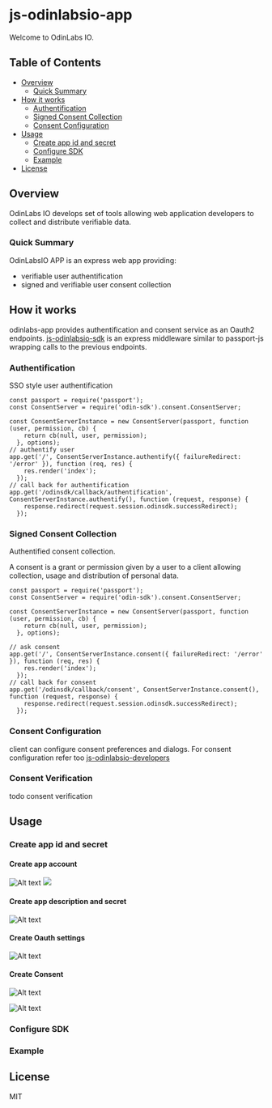 # js-odinlabsio-app

Welcome to OdinLabs IO.

## Table of Contents

- [Overview](#overview)
  - [Quick Summary](#quick-summary)
- [How it works](#how-it-works)
  - [Authentification](#authentification)
  - [Signed Consent Collection](#signed-consent-collection)
  - [Consent Configuration](#consent-configuration)
- [Usage](#usage)
  - [Create app id and secret](#create-app-id-and-secret)
  - [Configure SDK](#configure-sdk)
  - [Example](#example)
- [License](#license)

## Overview

OdinLabs IO develops set of tools allowing web application developers to collect and distribute verifiable data.

### Quick Summary

OdinLabsIO APP is an express web app providing:
- verifiable user authentification
- signed and verifiable user consent collection

## How it works

odinlabs-app provides authentification and consent service as an Oauth2 endpoints. [js-odinlabsio-sdk](https://github.com/odinlabs/js-odinlabsio-sdk) is an express middleware similar to passport-js wrapping calls to the previous endpoints.

### Authentification
SSO style user authentification

```
const passport = require('passport');
const ConsentServer = require('odin-sdk').consent.ConsentServer;

const ConsentServerInstance = new ConsentServer(passport, function (user, permission, cb) {
    return cb(null, user, permission);
  }, options);
// authentify user
app.get('/', ConsentServerInstance.authentify({ failureRedirect: '/error' }), function (req, res) {
    res.render('index');
  });
// call back for authentification
app.get('/odinsdk/callback/authentification', ConsentServerInstance.authentify(), function (request, response) {
    response.redirect(request.session.odinsdk.successRedirect);
  });
```

### Signed Consent Collection
Authentified consent collection.

A consent is a grant or permission given by a user to a client allowing collection, usage and distribution of personal data.

```
const passport = require('passport');
const ConsentServer = require('odin-sdk').consent.ConsentServer;

const ConsentServerInstance = new ConsentServer(passport, function (user, permission, cb) {
    return cb(null, user, permission);
  }, options);

// ask consent
app.get('/', ConsentServerInstance.consent({ failureRedirect: '/error' }), function (req, res) {
    res.render('index');
  });
// call back for consent
app.get('/odinsdk/callback/consent', ConsentServerInstance.consent(), function (request, response) {
    response.redirect(request.session.odinsdk.successRedirect);
  });
```


### Consent Configuration

client can configure consent preferences and dialogs. For consent configuration refer too [js-odinlabsio-developers](https://github.com/odinlabs/js-odinlabsio-developers)

### Consent Verification

todo consent verification

## Usage

### Create app id and secret

#### Create app account
![Alt text](/doc/images/signup.png?raw=true&s=100 "Create Account")
<img src=/doc/images/signup.png width="auto" max-height="50%" />

#### Create app description and secret
![Alt text](/doc/images/app-account-description.png?raw=true "Create Account Description and Secrets")

#### Create Oauth settings
![Alt text](/doc/images/app-accout-redirect-uris.png?raw=true "Create OAuth Callback URIs")

#### Create Consent
![Alt text](/doc/images/app-account-permission.png?raw=true "Create Consent")

![Alt text](/doc/images/user-grants-simple.png?raw=true "Consent User View")

### Configure SDK

### Example

## License

MIT
